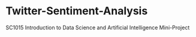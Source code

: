 # Twitter-Sentiment-Analysis
SC1015 Introduction to Data Science and Artificial Intelligence Mini-Project


